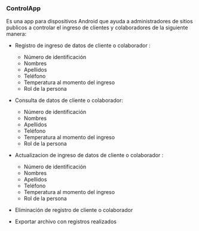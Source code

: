 ### ControlApp

Es una app para dispositivos Android que ayuda a administradores de sitios publicos a controlar el ingreso de clientes y colaboradores de la siguiente manera:

+ Registro de ingreso de datos de cliente o colaborador :
   * Número de identificación
   * Nombres
   * Apellidos
   * Teléfono
   * Temperatura al momento del ingreso
   * Rol de la persona

+ Consulta de datos de cliente o colaborador:
   * Número de identificación
   * Nombres
   * Apellidos
   * Teléfono
   * Temperatura al momento del ingreso
   * Rol de la persona

+ Actualizacion de ingreso de datos de cliente o colaborador :
   * Número de identificación
   * Nombres
   * Apellidos
   * Teléfono
   * Temperatura al momento del ingreso
   * Rol de la persona

+ Eliminación de registro de cliente o colaborador

+ Exportar archivo con registros realizados
